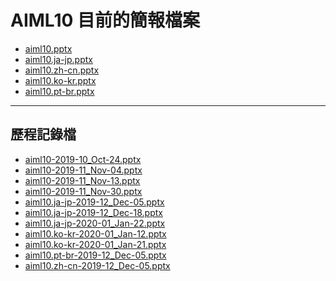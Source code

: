 <!--
This is a machine generated file,
and should not be edited,
as it will be overwritten with future updates.

If you have questions around this process
please contact Scott Cate
-->

# <a name="aiml10-current-presentation-files"></a>AIML10 目前的簡報檔案

- [aiml10.pptx](https://globaleventcdn.blob.core.windows.net/assets/aiml/aiml10/aiml10.pptx)
- [aiml10.ja-jp.pptx](https://globaleventcdn.blob.core.windows.net/assets/aiml/aiml10/aiml10.ja-jp.pptx)
- [aiml10.zh-cn.pptx](https://globaleventcdn.blob.core.windows.net/assets/aiml/aiml10/aiml10.zh-cn.pptx)
- [aiml10.ko-kr.pptx](https://globaleventcdn.blob.core.windows.net/assets/aiml/aiml10/aiml10.ko-kr.pptx)
- [aiml10.pt-br.pptx](https://globaleventcdn.blob.core.windows.net/assets/aiml/aiml10/aiml10.pt-br.pptx)
---
## <a name="historical-files"></a>歷程記錄檔
- [aiml10-2019-10_Oct-24.pptx](https://globaleventcdn.blob.core.windows.net/assets/aiml/aiml10/aiml10-2019-10_Oct-24.pptx)
- [aiml10-2019-11_Nov-04.pptx](https://globaleventcdn.blob.core.windows.net/assets/aiml/aiml10/aiml10-2019-11_Nov-04.pptx)
- [aiml10-2019-11_Nov-13.pptx](https://globaleventcdn.blob.core.windows.net/assets/aiml/aiml10/aiml10-2019-11_Nov-13.pptx)
- [aiml10-2019-11_Nov-30.pptx](https://globaleventcdn.blob.core.windows.net/assets/aiml/aiml10/aiml10-2019-11_Nov-30.pptx)
- [aiml10.ja-jp-2019-12_Dec-05.pptx](https://globaleventcdn.blob.core.windows.net/assets/aiml/aiml10/aiml10.ja-jp-2019-12_Dec-05.pptx)
- [aiml10.ja-jp-2019-12_Dec-18.pptx](https://globaleventcdn.blob.core.windows.net/assets/aiml/aiml10/aiml10.ja-jp-2019-12_Dec-18.pptx)
- [aiml10.ja-jp-2020-01_Jan-22.pptx](https://globaleventcdn.blob.core.windows.net/assets/aiml/aiml10/aiml10.ja-jp-2020-01_Jan-22.pptx)
- [aiml10.ko-kr-2020-01_Jan-12.pptx](https://globaleventcdn.blob.core.windows.net/assets/aiml/aiml10/aiml10.ko-kr-2020-01_Jan-12.pptx)
- [aiml10.ko-kr-2020-01_Jan-21.pptx](https://globaleventcdn.blob.core.windows.net/assets/aiml/aiml10/aiml10.ko-kr-2020-01_Jan-21.pptx)
- [aiml10.pt-br-2019-12_Dec-05.pptx](https://globaleventcdn.blob.core.windows.net/assets/aiml/aiml10/aiml10.pt-br-2019-12_Dec-05.pptx)
- [aiml10.zh-cn-2019-12_Dec-05.pptx](https://globaleventcdn.blob.core.windows.net/assets/aiml/aiml10/aiml10.zh-cn-2019-12_Dec-05.pptx)


